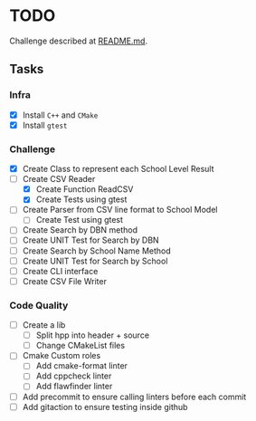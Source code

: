 # TODO

Challenge described at [README.md](README.md).

## Tasks

### Infra
 * [x] Install `C++` and `CMake`
 * [x] Install `gtest`

### Challenge
 * [x] Create Class to represent each School Level Result
 * [ ] Create CSV Reader
   * [x] Create Function ReadCSV
   * [x] Create Tests using gtest
 * [ ] Create Parser from CSV line format to School Model
   * [ ] Create Test using gtest
 * [ ] Create Search by DBN method
 * [ ] Create UNIT Test for Search by DBN
 * [ ] Create Search by School Name Method
 * [ ] Create UNIT Test for Search by School
 * [ ] Create CLI interface
 * [ ] Create CSV File Writer

### Code Quality
 * [ ] Create a lib
   * [ ] Split hpp into header + source
   * [ ] Change CMakeList files
 * [ ] Cmake Custom roles
   * [ ] Add cmake-format linter
   * [ ] Add cppcheck linter
   * [ ] Add flawfinder linter
 * [ ] Add precommit to ensure calling linters before each commit
 * [ ] Add gitaction to ensure testing inside github